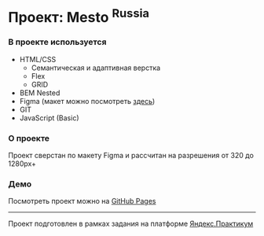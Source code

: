 # Проект: Mesto <sup>Russia</sup>

### В проекте используется

* HTML/CSS
    * Семантическая и адаптивная верстка
    * Flex
    * GRID
* BEM Nested
* Figma (макет можно посмотреть [здесь](https://www.figma.com/proto/FICtgZMj34H0CTRBtxqziw/JavaScript.-Sprint-4-(Copy)?node-id=28212%3A269))
* GIT
* JavaScript (Basic)

### О проекте

Проект сверстан по макету Figma и рассчитан на разрешения от 320 до 1280px+

### Демо

Посмотреть проект можно на [GitHub Pages](https://mesto.z-style.org)

---

Проект подготовлен в рамках задания на платформе [Яндекс.Практикум](https://practicum.yandex.ru/)
